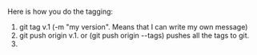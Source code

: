 Here is how you do the tagging:

1. git tag v.1 (-m "my version". Means that I can write my own message)
2. git push origin v.1. or (git push origin --tags) pushes all the tags to git. 
3. 
